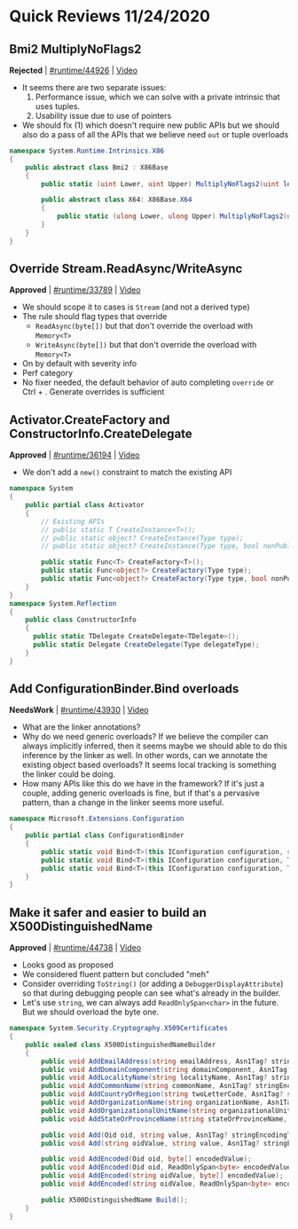# Quick Reviews 11/24/2020

## Bmi2 MultiplyNoFlags2

**Rejected** | [#runtime/44926](https://github.com/dotnet/runtime/issues/44926#issuecomment-733154504) | [Video](https://www.youtube.com/watch?v=Dcu0Cz69onc&t=0h0m0s)

* It seems there are two separate issues:
    1. Performance issue, which we can solve with a private intrinsic that uses tuples.
    2. Usability issue due to use of pointers
* We should fix (1) which doesn't require new public APIs but we should also do a pass of all the APIs that we believe need `out` or tuple overloads

```C#
namespace System.Runtime.Intrinsics.X86
{
    public abstract class Bmi2 : X86Base
    {
        public static (uint Lower, uint Upper) MultiplyNoFlags2(uint left, uint right);

        public abstract class X64: X86Base.X64
        {
            public static (ulong Lower, ulong Upper) MultiplyNoFlags2(ulong left, ulong right);
        }
    }
}
```
## Override Stream.ReadAsync/WriteAsync

**Approved** | [#runtime/33789](https://github.com/dotnet/runtime/issues/33789#issuecomment-733167928) | [Video](https://www.youtube.com/watch?v=Dcu0Cz69onc&t=0h20m44s)

* We should scope it to cases is `Stream` (and not a derived type)
* The rule should flag types that override
    - `ReadAsync(byte[])` but that don't override the overload with `Memory<T>`
    - `WriteAsync(byte[])` but that don't override the overload with `Memory<T>`
* On by default with severity info
* Perf category
* No fixer needed, the default behavior of auto completing `override` or Ctrl + . Generate overrides is sufficient
## Activator.CreateFactory and ConstructorInfo.CreateDelegate

**Approved** | [#runtime/36194](https://github.com/dotnet/runtime/issues/36194#issuecomment-733185658) | [Video](https://www.youtube.com/watch?v=Dcu0Cz69onc&t=0h48m10s)

* We don't add a `new()` constraint to match the existing API

```C#
namespace System
{
    public partial class Activator
    {
        // Existing APIs
        // public static T CreateInstance<T>();
        // public static object? CreateInstance(Type type);
        // public static object? CreateInstance(Type type, bool nonPublic);

        public static Func<T> CreateFactory<T>();
        public static Func<object?> CreateFactory(Type type);
        public static Func<object?> CreateFactory(Type type, bool nonPublic);
    }
}
namespace System.Reflection
{
    public class ConstructorInfo
    {
      public static TDelegate CreateDelegate<TDelegate>();
      public static Delegate CreateDelegate(Type delegateType);
    }
}
```

## Add ConfigurationBinder.Bind<T> overloads

**NeedsWork** | [#runtime/43930](https://github.com/dotnet/runtime/issues/43930#issuecomment-733196396) | [Video](https://www.youtube.com/watch?v=Dcu0Cz69onc&t=1h25m0s)

* What are the linker annotations?
* Why do we need generic overloads? If we believe the compiler can always implicitly inferred, then it seems maybe we should able to do this inference by the linker as well. In other words, can we annotate the existing object based overloads? It seems local tracking is something the linker could be doing.
* How many APIs like this do we have in the framework? If it's just a couple, adding generic overloads is fine, but if that's a pervasive pattern, than a change in the linker seems more useful.

```C#
namespace Microsoft.Extensions.Configuration
{
    public partial class ConfigurationBinder
    {
        public static void Bind<T>(this IConfiguration configuration, string key, T instance);
        public static void Bind<T>(this IConfiguration configuration, T instance);
        public static void Bind<T>(this IConfiguration configuration, T instance, Action<BinderOptions> configureOptions);
    }
}
```

## Make it safer and easier to build an X500DistinguishedName

**Approved** | [#runtime/44738](https://github.com/dotnet/runtime/issues/44738#issuecomment-733204446) | [Video](https://www.youtube.com/watch?v=Dcu0Cz69onc&t=1h46m53s)

* Looks good as proposed
* We considered fluent pattern but concluded "meh"
* Consider overriding `ToString()` (or adding a `DebuggerDisplayAttribute`) so that during debugging people can see what's already in the builder.
* Let's use `string`, we can always add `ReadOnlySpan<char>` in the future. But we should overload the byte one.

```C#
namespace System.Security.Cryptography.X509Certificates
{
    public sealed class X500DistinguishedNameBuilder
    {
        public void AddEmailAddress(string emailAddress, Asn1Tag? stringEncodingType = null);
        public void AddDomainComponent(string domainComponent, Asn1Tag? stringEncodingType = null);
        public void AddLocalityName(string localityName, Asn1Tag? stringEncodingType = null);
        public void AddCommonName(string commonName, Asn1Tag? stringEncodingType = null);
        public void AddCountryOrRegion(string twoLetterCode, Asn1Tag? stringEncodingType = null);
        public void AddOrganizationName(string organizationName, Asn1Tag? stringEncodingType = null);
        public void AddOrganizationalUnitName(string organizationalUnitName, Asn1Tag? stringEncodingType = null);
        public void AddStateOrProvinceName(string stateOrProvinceName, Asn1Tag? stringEncodingType = null);

        public void Add(Oid oid, string value, Asn1Tag? stringEncodingType = null);
        public void Add(string oidValue, string value, Asn1Tag? stringEncodingType = null);

        public void AddEncoded(Oid oid, byte[] encodedValue);
        public void AddEncoded(Oid oid, ReadOnlySpan<byte> encodedValue);
        public void AddEncoded(string oidValue, byte[] encodedValue);
        public void AddEncoded(string oidValue, ReadOnlySpan<byte> encodedValue);

        public X500DistinguishedName Build();
    }
}
```

